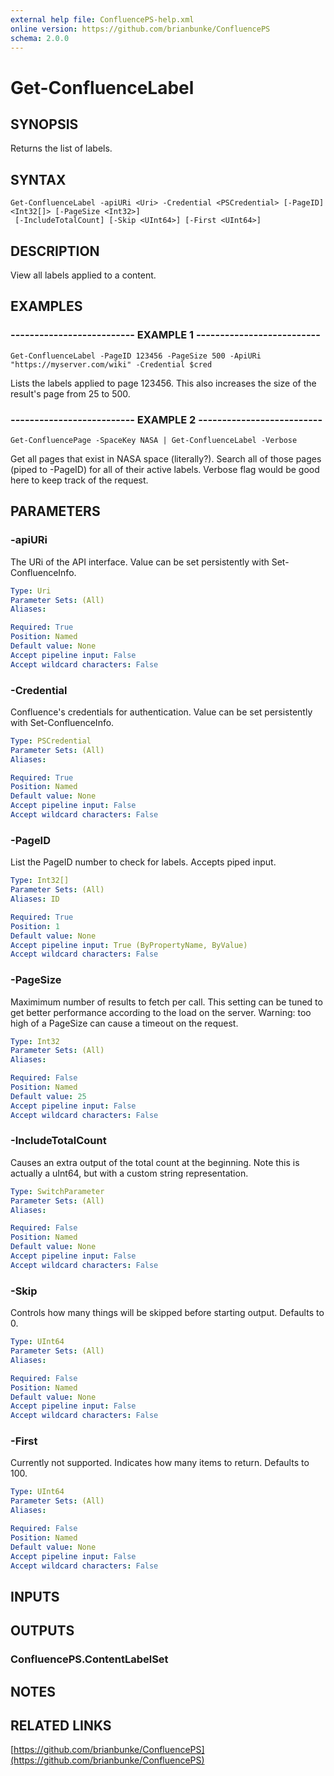```yaml
---
external help file: ConfluencePS-help.xml
online version: https://github.com/brianbunke/ConfluencePS
schema: 2.0.0
---
```


# Get-ConfluenceLabel

## SYNOPSIS
Returns the list of labels.

## SYNTAX

```
Get-ConfluenceLabel -apiURi <Uri> -Credential <PSCredential> [-PageID] <Int32[]> [-PageSize <Int32>]
 [-IncludeTotalCount] [-Skip <UInt64>] [-First <UInt64>]
```

## DESCRIPTION
View all labels applied to a content.

## EXAMPLES

### -------------------------- EXAMPLE 1 --------------------------
```
Get-ConfluenceLabel -PageID 123456 -PageSize 500 -ApiURi "https://myserver.com/wiki" -Credential $cred
```

Lists the labels applied to page 123456.
This also increases the size of the result's page from 25 to 500.

### -------------------------- EXAMPLE 2 --------------------------
```
Get-ConfluencePage -SpaceKey NASA | Get-ConfluenceLabel -Verbose
```

Get all pages that exist in NASA space (literally?).
Search all of those pages (piped to -PageID) for all of their active labels.
Verbose flag would be good here to keep track of the request.

## PARAMETERS

### -apiURi
The URi of the API interface.
Value can be set persistently with Set-ConfluenceInfo.

```yaml
Type: Uri
Parameter Sets: (All)
Aliases: 

Required: True
Position: Named
Default value: None
Accept pipeline input: False
Accept wildcard characters: False
```

### -Credential
Confluence's credentials for authentication.
Value can be set persistently with Set-ConfluenceInfo.

```yaml
Type: PSCredential
Parameter Sets: (All)
Aliases: 

Required: True
Position: Named
Default value: None
Accept pipeline input: False
Accept wildcard characters: False
```

### -PageID
List the PageID number to check for labels.
Accepts piped input.

```yaml
Type: Int32[]
Parameter Sets: (All)
Aliases: ID

Required: True
Position: 1
Default value: None
Accept pipeline input: True (ByPropertyName, ByValue)
Accept wildcard characters: False
```

### -PageSize
Maximimum number of results to fetch per call.
This setting can be tuned to get better performance according to the load on the server.
Warning: too high of a PageSize can cause a timeout on the request.

```yaml
Type: Int32
Parameter Sets: (All)
Aliases: 

Required: False
Position: Named
Default value: 25
Accept pipeline input: False
Accept wildcard characters: False
```

### -IncludeTotalCount
Causes an extra output of the total count at the beginning.
Note this is actually a uInt64, but with a custom string representation.

```yaml
Type: SwitchParameter
Parameter Sets: (All)
Aliases: 

Required: False
Position: Named
Default value: None
Accept pipeline input: False
Accept wildcard characters: False
```

### -Skip
Controls how many things will be skipped before starting output.
Defaults to 0.

```yaml
Type: UInt64
Parameter Sets: (All)
Aliases: 

Required: False
Position: Named
Default value: None
Accept pipeline input: False
Accept wildcard characters: False
```

### -First
Currently not supported.
Indicates how many items to return.
Defaults to 100.

```yaml
Type: UInt64
Parameter Sets: (All)
Aliases: 

Required: False
Position: Named
Default value: None
Accept pipeline input: False
Accept wildcard characters: False
```

## INPUTS

## OUTPUTS

### ConfluencePS.ContentLabelSet

## NOTES

## RELATED LINKS

[https://github.com/brianbunke/ConfluencePS](https://github.com/brianbunke/ConfluencePS)

